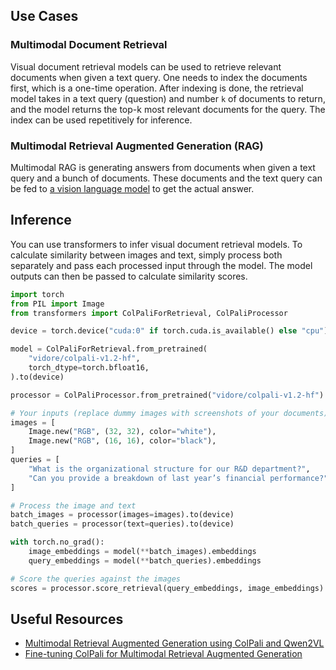 ## Use Cases

### Multimodal Document Retrieval

Visual document retrieval models can be used to retrieve relevant documents when given a text query. One needs to index the documents first, which is a one-time operation. After indexing is done, the retrieval model takes in a text query (question) and number `k` of documents to return, and the model returns the top-k most relevant documents for the query. The index can be used repetitively for inference.

### Multimodal Retrieval Augmented Generation (RAG)

Multimodal RAG is generating answers from documents when given a text query and a bunch of documents. These documents and the text query can be fed to [a vision language model](https://huggingface.co/tasks/image-text-to-text) to get the actual answer.

## Inference

You can use transformers to infer visual document retrieval models. To calculate similarity between images and text, simply process both separately and pass each processed input through the model. The model outputs can then be passed to calculate similarity scores.

```python
import torch
from PIL import Image
from transformers import ColPaliForRetrieval, ColPaliProcessor

device = torch.device("cuda:0" if torch.cuda.is_available() else "cpu")

model = ColPaliForRetrieval.from_pretrained(
    "vidore/colpali-v1.2-hf",
    torch_dtype=torch.bfloat16,
).to(device)

processor = ColPaliProcessor.from_pretrained("vidore/colpali-v1.2-hf")

# Your inputs (replace dummy images with screenshots of your documents)
images = [
    Image.new("RGB", (32, 32), color="white"),
    Image.new("RGB", (16, 16), color="black"),
]
queries = [
    "What is the organizational structure for our R&D department?",
    "Can you provide a breakdown of last year’s financial performance?",
]

# Process the image and text
batch_images = processor(images=images).to(device)
batch_queries = processor(text=queries).to(device)

with torch.no_grad():
    image_embeddings = model(**batch_images).embeddings
    query_embeddings = model(**batch_queries).embeddings

# Score the queries against the images
scores = processor.score_retrieval(query_embeddings, image_embeddings)
```

## Useful Resources

- [Multimodal Retrieval Augmented Generation using ColPali and Qwen2VL](https://github.com/merveenoyan/smol-vision/blob/main/ColPali_%2B_Qwen2_VL.ipynb)
- [Fine-tuning ColPali for Multimodal Retrieval Augmented Generation](https://github.com/merveenoyan/smol-vision/blob/main/Finetune_ColPali.ipynb)
